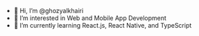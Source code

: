- 👋 Hi, I’m @ghozyalkhairi
- 👀 I’m interested in Web and Mobile App Development
- 🌱 I’m currently learning React.js, React Native, and TypeScript

<!---
ghozyalkhairi/ghozyalkhairi is a ✨ special ✨ repository because its `README.md` (this file) appears on your GitHub profile.
You can click the Preview link to take a look at your changes.
- 💞️ I’m looking to collaborate on ...
- 📫 How to reach me ...
--->
